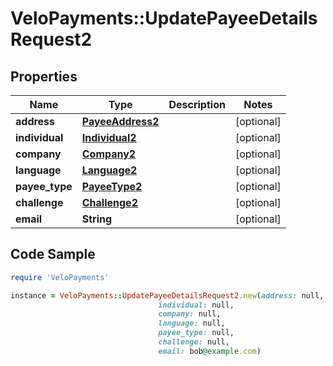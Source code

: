 # VeloPayments::UpdatePayeeDetailsRequest2

## Properties

Name | Type | Description | Notes
------------ | ------------- | ------------- | -------------
**address** | [**PayeeAddress2**](PayeeAddress2.md) |  | [optional] 
**individual** | [**Individual2**](Individual2.md) |  | [optional] 
**company** | [**Company2**](Company2.md) |  | [optional] 
**language** | [**Language2**](Language2.md) |  | [optional] 
**payee_type** | [**PayeeType2**](PayeeType2.md) |  | [optional] 
**challenge** | [**Challenge2**](Challenge2.md) |  | [optional] 
**email** | **String** |  | [optional] 

## Code Sample

```ruby
require 'VeloPayments'

instance = VeloPayments::UpdatePayeeDetailsRequest2.new(address: null,
                                 individual: null,
                                 company: null,
                                 language: null,
                                 payee_type: null,
                                 challenge: null,
                                 email: bob@example.com)
```



